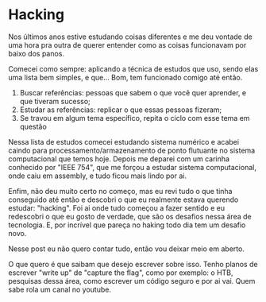 # Hacking

Nos últimos anos estive estudando coisas diferentes e me deu vontade de uma hora pra outra de querer entender como as coisas funcionavam por baixo dos panos.

Comecei como sempre: aplicando a técnica de estudos que uso, sendo elas uma lista bem simples, e que... Bom, tem funcionado comigo até então.

  1. Buscar referências: pessoas que sabem o que você quer aprender, e que tiveram sucesso;
  2. Estudar as referências: replicar o que essas pessoas fizeram;
  3. Se travou em algum tema específico, repita o ciclo com esse tema em questão

Nessa lista de estudos comecei estudando sistema numérico e acabei caindo para processamento/armazenamento de ponto flutuante no sistema computacional que temos hoje. Depois me deparei com um carinha conhecido por "IEEE 754", que me forçou a estudar sistema computacional, onde caiu em assembly, e tudo ficou mais lindo por ai.

Enfim, não deu muito certo no começo, mas eu revi tudo o que tinha conseguido até então e descobri o que eu realmente estava querendo estudar: "hacking". Foi ai onde tudo começou a fazer sentido e eu redescobri o que eu gosto de verdade, que são os desafios nessa área de tecnologia. E, por incrível que pareça no haking todo dia tem um desafio novo.

Nesse post eu não quero contar tudo, então vou deixar meio em aberto.

O que quero é que saibam que desejo escrever sobre isso. Tenho planos de escrever "write up" de "capture the flag", como por exemplo: o HTB, pesquisas dessa área, como escrever um código seguro e por ai vai. Quem sabe rola um canal no youtube.
